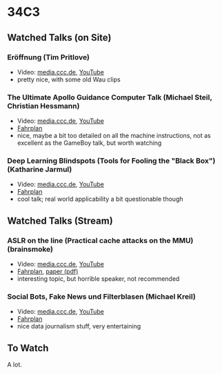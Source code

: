 # 34C3

## Watched Talks (on Site)

### Eröffnung (Tim Pritlove)

* Video: [media.ccc.de](https://media.ccc.de/v/34c3-9292-eroffnung_tuwat), [YouTube](https://www.youtube.com/watch?v=GE4T_HFR0qA)
* pretty nice, with some old Wau clips

### The Ultimate Apollo Guidance Computer Talk (Michael Steil, Christian Hessmann)

* Video: [media.ccc.de](https://media.ccc.de/v/34c3-9064-the_ultimate_apollo_guidance_computer_talk), [YouTube](https://www.youtube.com/watch?v=xx7Lfh5SKUQ)
* [Fahrplan](https://events.ccc.de/congress/2017/Fahrplan/events/9064.html)
* nice, maybe a bit too detailed on all the machine instructions, not as excellent as the GameBoy talk, but worth watching

### Deep Learning Blindspots (Tools for Fooling the "Black Box") (Katharine Jarmul)

* Video: [media.ccc.de](https://media.ccc.de/v/34c3-8860-deep_learning_blindspots), [YouTube](https://www.youtube.com/watch?v=BVJT-sE0WWQ)
* [Fahrplan](https://events.ccc.de/congress/2017/Fahrplan/events/8860.html)
* cool talk; real world applicability a bit questionable though

## Watched Talks (Stream)

### ASLR on the line (Practical cache attacks on the MMU) (brainsmoke)

* Video: [media.ccc.de](https://media.ccc.de/v/34c3-9135-aslr_on_the_line), [YouTube](https://www.youtube.com/watch?v=ewe3-mUku94)
* [Fahrplan](https://fahrplan.events.ccc.de/congress/2017/Fahrplan/events/9135.html), [paper (pdf)](http://www.cs.vu.nl/~herbertb/download/papers/anc_ndss17.pdf)
* interesting topic, but horrible speaker, not recommended

### Social Bots, Fake News und Filterblasen (Michael Kreil)

* Video: [media.ccc.de](https://media.ccc.de/v/34c3-9268-social_bots_fake_news_und_filterblasen), [YouTube](https://www.youtube.com/watch?v=6jNWl5d_DOk)
* [Fahrplan](https://events.ccc.de/congress/2017/Fahrplan/events/9268.html)
* nice data journalism stuff, very entertaining

## To Watch

A lot.

